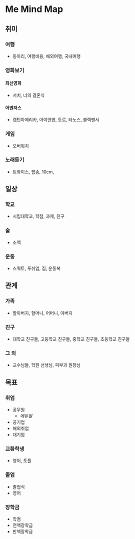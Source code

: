 # Me Mind Map
## 취미
### 여행
  - 동아리, 여행비용, 해외여행, 국내여행
### 영화보기
#### 최신영화 
- 서치, 너의 결혼식
#### 어벤져스
  - 캡틴아메리카, 아이언맨, 토르, 타노스, 블랙팬서
### 게임
- 오버워치
### 노래듣기
- 트와이스, 팝송, 10cm, 
 

## 일상
### 학교
- 시립대학교, 학점, 과제, 친구
### 술
- 소맥
### 운동
- 스쿼트, 푸쉬업, 집, 운동복

## 관계
### 가족
- 할아버지, 할머니, 어머니, 아버지
### 친구
- 대학교 친구들, 고등학교 친구들, 중학교 친구들, 초등학교 친구들
### 그 외
- 교수님들, 학원 선생님, 피부과 원장님

## 목표
### 취업
- 공무원
  - *에듀윌*
- 공기업
- 해외취업 
- 대기업

### 교환학생
- 영어, 토플

### 졸업
- 졸업식
- 영어

### 장학금
- 학점
- 전액장학금
- 반액장학금
